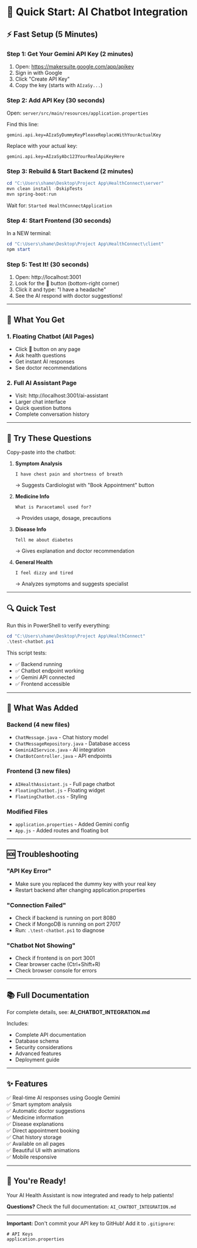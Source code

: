 # 🚀 Quick Start: AI Chatbot Integration

## ⚡ Fast Setup (5 Minutes)

### Step 1: Get Your Gemini API Key (2 minutes)
1. Open: https://makersuite.google.com/app/apikey
2. Sign in with Google
3. Click "Create API Key"
4. Copy the key (starts with `AIzaSy...`)

### Step 2: Add API Key (30 seconds)
Open: `server/src/main/resources/application.properties`

Find this line:
```properties
gemini.api.key=AIzaSyDummyKeyPleaseReplaceWithYourActualKey
```

Replace with your actual key:
```properties
gemini.api.key=AIzaSyAbc123YourRealApiKeyHere
```

### Step 3: Rebuild & Start Backend (2 minutes)
```powershell
cd "C:\Users\shame\Desktop\Project App\HealthConnect\server"
mvn clean install -DskipTests
mvn spring-boot:run
```

Wait for: `Started HealthConnectApplication`

### Step 4: Start Frontend (30 seconds)
In a NEW terminal:
```powershell
cd "C:\Users\shame\Desktop\Project App\HealthConnect\client"
npm start
```

### Step 5: Test It! (30 seconds)
1. Open: http://localhost:3001
2. Look for the 🤖 button (bottom-right corner)
3. Click it and type: "I have a headache"
4. See the AI respond with doctor suggestions!

---

## 🎯 What You Get

### 1. Floating Chatbot (All Pages)
- Click 🤖 button on any page
- Ask health questions
- Get instant AI responses
- See doctor recommendations

### 2. Full AI Assistant Page
- Visit: http://localhost:3001/ai-assistant
- Larger chat interface
- Quick question buttons
- Complete conversation history

---

## 💬 Try These Questions

Copy-paste into the chatbot:

1. **Symptom Analysis**
   ```
   I have chest pain and shortness of breath
   ```
   → Suggests Cardiologist with "Book Appointment" button

2. **Medicine Info**
   ```
   What is Paracetamol used for?
   ```
   → Provides usage, dosage, precautions

3. **Disease Info**
   ```
   Tell me about diabetes
   ```
   → Gives explanation and doctor recommendation

4. **General Health**
   ```
   I feel dizzy and tired
   ```
   → Analyzes symptoms and suggests specialist

---

## 🔍 Quick Test

Run this in PowerShell to verify everything:
```powershell
cd "C:\Users\shame\Desktop\Project App\HealthConnect"
.\test-chatbot.ps1
```

This script tests:
- ✅ Backend running
- ✅ Chatbot endpoint working
- ✅ Gemini API connected
- ✅ Frontend accessible

---

## 📂 What Was Added

### Backend (4 new files)
- `ChatMessage.java` - Chat history model
- `ChatMessageRepository.java` - Database access
- `GeminiAIService.java` - AI integration
- `ChatBotController.java` - API endpoints

### Frontend (3 new files)
- `AIHealthAssistant.js` - Full page chatbot
- `FloatingChatbot.js` - Floating widget
- `FloatingChatbot.css` - Styling

### Modified Files
- `application.properties` - Added Gemini config
- `App.js` - Added routes and floating bot

---

## 🆘 Troubleshooting

### "API Key Error"
- Make sure you replaced the dummy key with your real key
- Restart backend after changing application.properties

### "Connection Failed"
- Check if backend is running on port 8080
- Check if MongoDB is running on port 27017
- Run: `.\test-chatbot.ps1` to diagnose

### "Chatbot Not Showing"
- Check if frontend is on port 3001
- Clear browser cache (Ctrl+Shift+R)
- Check browser console for errors

---

## 📚 Full Documentation

For complete details, see: **AI_CHATBOT_INTEGRATION.md**

Includes:
- Complete API documentation
- Database schema
- Security considerations
- Advanced features
- Deployment guide

---

## ✨ Features

✅ Real-time AI responses using Google Gemini  
✅ Smart symptom analysis  
✅ Automatic doctor suggestions  
✅ Medicine information  
✅ Disease explanations  
✅ Direct appointment booking  
✅ Chat history storage  
✅ Available on all pages  
✅ Beautiful UI with animations  
✅ Mobile responsive  

---

## 🎉 You're Ready!

Your AI Health Assistant is now integrated and ready to help patients!

**Questions?** Check the full documentation: `AI_CHATBOT_INTEGRATION.md`

---

**Important:** Don't commit your API key to GitHub! Add it to `.gitignore`:
```
# API Keys
application.properties
```
